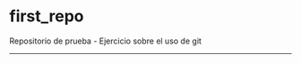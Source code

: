 # first_repo
Repositorio de prueba - Ejercicio sobre el uso de git
*****************************************************
